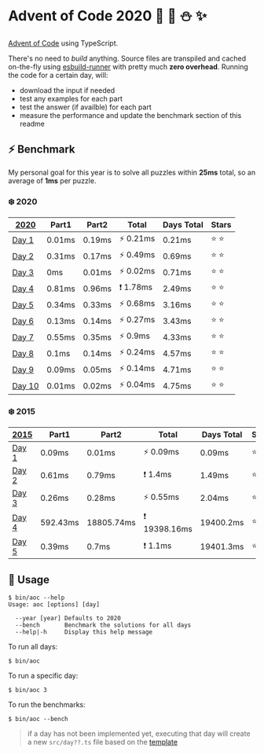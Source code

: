 # Advent of Code 2020 :santa: :christmas_tree: :snowman: :sparkles: 

[Advent of Code](https://adventofcode.com/) using TypeScript.

There's no need to *build* anything. Source files are transpiled and cached on-the-fly using [esbuild-runner](https://github.com/folke/esbuild-runner/) with pretty much **zero overhead**. Running the code for a certain day, will:

* download the input if needed
* test any examples for each part
* test the answer (if availble) for each part
* measure the performance and update the benchmark section of this readme

## :zap: Benchmark

My personal goal for this year is to solve all puzzles within **25ms** total, so an average of **1ms** per puzzle.

<!-- RESULTS:BEGIN -->
### :snowflake: 2020
|[2020](./src/2020) | Part1 | Part2 | Total | Days Total | Stars|
|--- | --- | --- | --- | --- | ---|
|[Day 1](./src/2020/day1.ts) | 0.01ms | 0.19ms | ⚡️ 0.21ms | 0.21ms | :star: :star: |
|[Day 2](./src/2020/day2.ts) | 0.31ms | 0.17ms | ⚡️ 0.49ms | 0.69ms | :star: :star: |
|[Day 3](./src/2020/day3.ts) | 0ms | 0.01ms | ⚡️ 0.02ms | 0.71ms | :star: :star: |
|[Day 4](./src/2020/day4.ts) | 0.81ms | 0.96ms | ❗️ 1.78ms | 2.49ms | :star: :star: |
|[Day 5](./src/2020/day5.ts) | 0.34ms | 0.33ms | ⚡️ 0.68ms | 3.16ms | :star: :star: |
|[Day 6](./src/2020/day6.ts) | 0.13ms | 0.14ms | ⚡️ 0.27ms | 3.43ms | :star: :star: |
|[Day 7](./src/2020/day7.ts) | 0.55ms | 0.35ms | ⚡️ 0.9ms | 4.33ms | :star: :star: |
|[Day 8](./src/2020/day8.ts) | 0.1ms | 0.14ms | ⚡️ 0.24ms | 4.57ms | :star: :star: |
|[Day 9](./src/2020/day9.ts) | 0.09ms | 0.05ms | ⚡️ 0.14ms | 4.71ms | :star: :star: |
|[Day 10](./src/2020/day10.ts) | 0.01ms | 0.02ms | ⚡️ 0.04ms | 4.75ms | :star: :star: |

### :snowflake: 2015
|[2015](./src/2015) | Part1 | Part2 | Total | Days Total | Stars|
|--- | --- | --- | --- | --- | ---|
|[Day 1](./src/2015/day1.ts) | 0.09ms | 0.01ms | ⚡️ 0.09ms | 0.09ms | :star: :star: |
|[Day 2](./src/2015/day2.ts) | 0.61ms | 0.79ms | ❗️ 1.4ms | 1.49ms | :star: :star: |
|[Day 3](./src/2015/day3.ts) | 0.26ms | 0.28ms | ⚡️ 0.55ms | 2.04ms | :star: :star: |
|[Day 4](./src/2015/day4.ts) | 592.43ms | 18805.74ms | ❗️ 19398.16ms | 19400.2ms | :star: :star: |
|[Day 5](./src/2015/day5.ts) | 0.39ms | 0.7ms | ❗️ 1.1ms | 19401.3ms | :star: :star: |
<!-- RESULTS:END -->

## :rocket: Usage

```shell
$ bin/aoc --help
Usage: aoc [options] [day]

  --year [year] Defaults to 2020       
  --bench       Benchmark the solutions for all days
  --help|-h     Display this help message
```

To run all days:

```shell
$ bin/aoc
```

To run a specific day:

```shell
$ bin/aoc 3
```

To run the benchmarks:

```shell
$ bin/aoc --bench
```

> if a day has not been implemented yet, executing that day will create a new `src/day??.ts` file based on the [template](src/day.template.ts)
